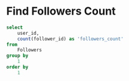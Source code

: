 # Find Followers Count

```sql
select
    user_id,
    count(follower_id) as 'followers_count'
from
    Followers
group by
    1
order by
    1
```
